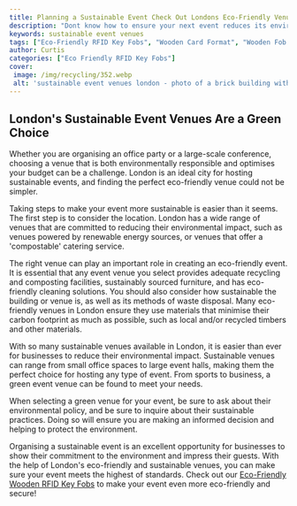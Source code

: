 ```yaml
---
title: Planning a Sustainable Event Check Out Londons Eco-Friendly Venues
description: "Dont know how to ensure your next event reduces its environmental footprint Check out this guide to Londons sustainable venues - find the perfect spot for your eco-friendly event today"
keywords: sustainable event venues
tags: ["Eco-Friendly RFID Key Fobs", "Wooden Card Format", "Wooden Fob Format", "Event Venues"]
author: Curtis
categories: ["Eco Friendly RFID Key Fobs"]
cover: 
 image: /img/recycling/352.webp
 alt: 'sustainable event venues london - photo of a brick building with green leaves growing up the side'
---
```

## London's Sustainable Event Venues Are a Green Choice
Whether you are organising an office party or a large-scale conference, choosing a venue that is both environmentally responsible and optimises your budget can be a challenge. London is an ideal city for hosting sustainable events, and finding the perfect eco-friendly venue could not be simpler.

Taking steps to make your event more sustainable is easier than it seems. The first step is to consider the location. London has a wide range of venues that are committed to reducing their environmental impact, such as venues powered by renewable energy sources, or venues that offer a 'compostable' catering service.

The right venue can play an important role in creating an eco-friendly event. It is essential that any event venue you select provides adequate recycling and composting facilities, sustainably sourced furniture, and has eco-friendly cleaning solutions. You should also consider how sustainable the building or venue is, as well as its methods of waste disposal. Many eco-friendly venues in London ensure they use materials that minimise their carbon footprint as much as possible, such as local and/or recycled timbers and other materials. 

With so many sustainable venues available in London, it is easier than ever for businesses to reduce their environmental impact. Sustainable venues can range from small office spaces to large event halls, making them the perfect choice for hosting any type of event. From sports to business, a green event venue can be found to meet your needs. 

When selecting a green venue for your event, be sure to ask about their environmental policy, and be sure to inquire about their sustainable practices. Doing so will ensure you are making an informed decision and helping to protect the environment. 

Organising a sustainable event is an excellent opportunity for businesses to show their commitment to the environment and impress their guests. With the help of London's eco-friendly and sustainable venues, you can make sure your event meets the highest of standards. Check out our [Eco-Friendly Wooden RFID Key Fobs](/eco-friendly-rfid-key-fobs) to make your event even more eco-friendly and secure!
